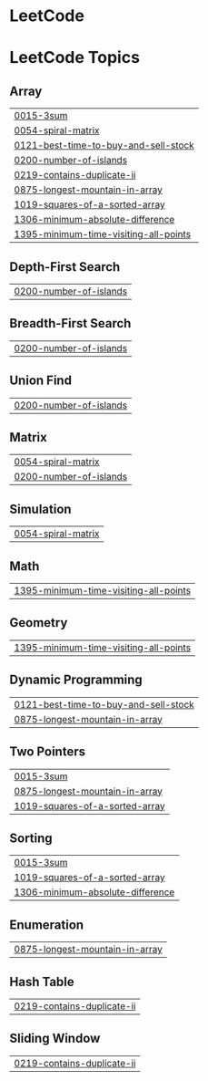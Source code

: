 # LeetCode
<!---LeetCode Topics Start-->
# LeetCode Topics
## Array
|  |
| ------- |
| [0015-3sum](https://github.com/venuthelord/LeetCode/tree/master/0015-3sum) |
| [0054-spiral-matrix](https://github.com/venuthelord/LeetCode/tree/master/0054-spiral-matrix) |
| [0121-best-time-to-buy-and-sell-stock](https://github.com/venuthelord/LeetCode/tree/master/0121-best-time-to-buy-and-sell-stock) |
| [0200-number-of-islands](https://github.com/venuthelord/LeetCode/tree/master/0200-number-of-islands) |
| [0219-contains-duplicate-ii](https://github.com/venuthelord/LeetCode/tree/master/0219-contains-duplicate-ii) |
| [0875-longest-mountain-in-array](https://github.com/venuthelord/LeetCode/tree/master/0875-longest-mountain-in-array) |
| [1019-squares-of-a-sorted-array](https://github.com/venuthelord/LeetCode/tree/master/1019-squares-of-a-sorted-array) |
| [1306-minimum-absolute-difference](https://github.com/venuthelord/LeetCode/tree/master/1306-minimum-absolute-difference) |
| [1395-minimum-time-visiting-all-points](https://github.com/venuthelord/LeetCode/tree/master/1395-minimum-time-visiting-all-points) |
## Depth-First Search
|  |
| ------- |
| [0200-number-of-islands](https://github.com/venuthelord/LeetCode/tree/master/0200-number-of-islands) |
## Breadth-First Search
|  |
| ------- |
| [0200-number-of-islands](https://github.com/venuthelord/LeetCode/tree/master/0200-number-of-islands) |
## Union Find
|  |
| ------- |
| [0200-number-of-islands](https://github.com/venuthelord/LeetCode/tree/master/0200-number-of-islands) |
## Matrix
|  |
| ------- |
| [0054-spiral-matrix](https://github.com/venuthelord/LeetCode/tree/master/0054-spiral-matrix) |
| [0200-number-of-islands](https://github.com/venuthelord/LeetCode/tree/master/0200-number-of-islands) |
## Simulation
|  |
| ------- |
| [0054-spiral-matrix](https://github.com/venuthelord/LeetCode/tree/master/0054-spiral-matrix) |
## Math
|  |
| ------- |
| [1395-minimum-time-visiting-all-points](https://github.com/venuthelord/LeetCode/tree/master/1395-minimum-time-visiting-all-points) |
## Geometry
|  |
| ------- |
| [1395-minimum-time-visiting-all-points](https://github.com/venuthelord/LeetCode/tree/master/1395-minimum-time-visiting-all-points) |
## Dynamic Programming
|  |
| ------- |
| [0121-best-time-to-buy-and-sell-stock](https://github.com/venuthelord/LeetCode/tree/master/0121-best-time-to-buy-and-sell-stock) |
| [0875-longest-mountain-in-array](https://github.com/venuthelord/LeetCode/tree/master/0875-longest-mountain-in-array) |
## Two Pointers
|  |
| ------- |
| [0015-3sum](https://github.com/venuthelord/LeetCode/tree/master/0015-3sum) |
| [0875-longest-mountain-in-array](https://github.com/venuthelord/LeetCode/tree/master/0875-longest-mountain-in-array) |
| [1019-squares-of-a-sorted-array](https://github.com/venuthelord/LeetCode/tree/master/1019-squares-of-a-sorted-array) |
## Sorting
|  |
| ------- |
| [0015-3sum](https://github.com/venuthelord/LeetCode/tree/master/0015-3sum) |
| [1019-squares-of-a-sorted-array](https://github.com/venuthelord/LeetCode/tree/master/1019-squares-of-a-sorted-array) |
| [1306-minimum-absolute-difference](https://github.com/venuthelord/LeetCode/tree/master/1306-minimum-absolute-difference) |
## Enumeration
|  |
| ------- |
| [0875-longest-mountain-in-array](https://github.com/venuthelord/LeetCode/tree/master/0875-longest-mountain-in-array) |
## Hash Table
|  |
| ------- |
| [0219-contains-duplicate-ii](https://github.com/venuthelord/LeetCode/tree/master/0219-contains-duplicate-ii) |
## Sliding Window
|  |
| ------- |
| [0219-contains-duplicate-ii](https://github.com/venuthelord/LeetCode/tree/master/0219-contains-duplicate-ii) |
<!---LeetCode Topics End-->